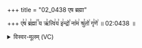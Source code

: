 +++
title = "02_0438 एष ब्रह्मा"

+++
ए꣣ष꣢ ब्र꣣ह्मा꣢꣫ य ऋ꣣त्वि꣢य꣣ इ꣢न्द्रो꣣ ना꣡म꣢ श्रु꣣तो꣢ गृ꣣णे꣢ ॥ 02:0438 ॥

<details><summary>विस्वर-मूलम् (VC)</summary>

एष ब्रह्मा य ऋत्विय इन्द्रो नाम श्रुतो गृणे ॥४३८॥
</details>
